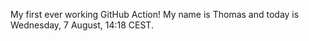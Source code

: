 My first ever working GitHub Action!
My name is Thomas and today is Wednesday, 7 August, 14:18 CEST. 

